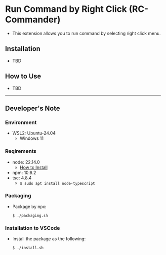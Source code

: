 # Run Command by Right Click (RC-Commander)
- This extension allows you to run command by selecting right click menu.

## Installation
- TBD

## How to Use
- TBD

---

## Developer's Note

### Environment
- WSL2: Ubuntu-24.04
  - Windows 11
### Reqirements
- node: 22.14.0
  - [How to Install](https://docs.microsoft.com/ja-jp/windows/dev-environment/javascript/nodejs-on-wsl)
- npm: 10.9.2
- tsc: 4.8.4
  - `$ sudo apt install node-typescript`

### Packaging
- Package by npx:
  ```
  $ ./packaging.sh
  ```

### Installation to VSCode
- Install the package as the following:
  ```
  $ ./install.sh
  ```

